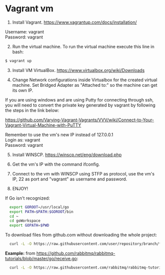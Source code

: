 # Vagrant vm

1. Install Vagrant. https://www.vagrantup.com/docs/installation/

  Username: vagrant<br>
  Password: vagrant

2. Run the virtual machine. To run the virtual machine execute this line in bash:
  ```bash
  $ vagrant up
  ```

3. Install VM VirtualBox. https://www.virtualbox.org/wiki/Downloads

4. Change Network configurations inside Virtualbox for the created virtual machine. Set Bridged Adapter as "Attached to:" so the machine can get its own IP.

  If you are using windows and are using Putty for connecting through ssh, you will need to convert the private key generated by vagrant by following the steps in the link below:

  https://github.com/Varying-Vagrant-Vagrants/VVV/wiki/Connect-to-Your-Vagrant-Virtual-Machine-with-PuTTY

  Remember to use the vm's new IP instead of 127.0.0.1<br>
  Login as: vagrant<br>
  Password: vagrant

5. Install WINSCP. https://winscp.net/eng/download.php

6. Get the vm's IP with the command ifconfig.

7. Connect to the vm with WINSCP using STFP as protocol, use the vm's IP, 22 as port and "vagrant" as username and password.

8. ENJOY!

If Go isn't recognized: 
```bash
  export GOROOT=/usr/local/go
  export PATH=$PATH:$GOROOT/bin
  cd ~
  cd goWorkspace
  export GOPATH=$PWD
  ```

To download files from github.com without downloading the whole project:
```bash
  curl -L -O https://raw.githubusercontent.com/user/repository/branch/filename
```
**Example:** from https://github.com/rabbitmq/rabbitmq-tutorials/blob/master/go/receive.go:
```bash
  curl -L -O https://raw.githubusercontent.com/rabbitmq/rabbitmq-tutorials/master/go/receive.go
```


